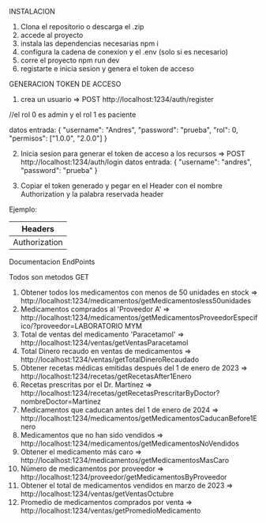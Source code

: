 
INSTALACION

1. Clona el repositorio o descarga el .zip
2. accede al proyecto
3. instala las dependencias necesarias npm i
4. configura la cadena de conexion y el .env  (solo si es necesario)
5. corre el proyecto npm run dev
6. registarte e inicia sesion y genera el token de acceso 


GENERACION TOKEN DE ACCESO

1. crea un usuario => POST http://localhost:1234/auth/register

//el rol 0 es admin y el rol 1 es paciente

datos entrada: {
  "username": "Andres",
  "password": "prueba",
  "rol": 0,
  "permisos": ["1.0.0", "2.0.0"]
}

2. Inicia sesion para generar el token de acceso a los recursos => POST http://localhost:1234/auth/login
datos entrada: {
  "username": "andres",
  "password": "prueba"
}

3. Copiar el token generado y pegar en el Header con el nombre Authorization y la palabra reservada header

Ejemplo:

|  Headers                            |
|-------------------------------------|
| Authorization | bearer your_api_key |

Documentacion EndPoints

Todos son metodos GET

1. Obtener todos los medicamentos con menos de 50 unidades en stock => http://localhost:1234/medicamentos/getMedicamentosless50unidades
2. Medicamentos comprados al 'Proveedor A' => http://localhost:1234/medicamentos/getMedicamentosProveedorEspecifico/?proveedor=LABORATORIO MYM
3.  Total de ventas del medicamento 'Paracetamol' => http://localhost:1234/ventas/getVentasParacetamol
4. Total Dinero recaudo en ventas de medicamentos => http://localhost:1234/ventas/getTotalDineroRecaudado
5. Obtener recetas médicas emitidas después del 1 de enero de 2023 => http://localhost:1234/recetas/getRecetasAfter1Enero
6. Recetas prescritas por el Dr. Martínez => http://localhost:1234/recetas/getRecetasPrescritarByDoctor?nombreDoctor=Martinez
7. Medicamentos que caducan antes del 1 de enero de 2024  => http://localhost:1234/medicamentos/getMedicamentosCaducanBefore1Enero
8. Medicamentos que no han sido vendidos => http://localhost:1234/medicamentos/getMedicamentosNoVendidos
9. Obtener el medicamento más caro => http://localhost:1234/medicamentos/getMedicamentosMasCaro
10. Número de medicamentos por proveedor => http://localhost:1234/proveedor/getMedicamentosByProveedor
11. Obtener el total de medicamentos vendidos en marzo de 2023 => http://localhost:1234/ventas/getVentasOctubre
12. Promedio de medicamentos comprados por venta =>  http://localhost:1234/ventas/getPromedioMedicamento